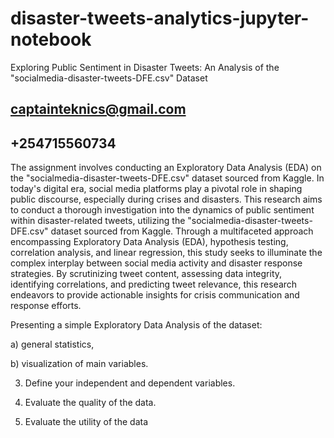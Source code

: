 # disaster-tweets-analytics-jupyter-notebook
Exploring Public Sentiment in Disaster Tweets: An Analysis of the "socialmedia-disaster-tweets-DFE.csv" Dataset
## captainteknics@gmail.com
## +254715560734

The assignment involves conducting an Exploratory Data Analysis (EDA) on the "socialmedia-disaster-tweets-DFE.csv" dataset sourced from Kaggle. In today's digital era, social media platforms play a pivotal role in shaping public discourse, especially during crises and disasters. This research aims to conduct a thorough investigation into the dynamics of public sentiment within disaster-related tweets, utilizing the "socialmedia-disaster-tweets-DFE.csv" dataset sourced from Kaggle. Through a multifaceted approach encompassing Exploratory Data Analysis (EDA), hypothesis testing, correlation analysis, and linear regression, this study seeks to illuminate the complex interplay between social media activity and disaster response strategies. By scrutinizing tweet content, assessing data integrity, identifying correlations, and predicting tweet relevance, this research endeavors to provide actionable insights for crisis communication and response efforts.

Presenting a simple Exploratory Data Analysis of the dataset: 
 
a) general statistics, 
 
b) visualization of main variables.
 
3. Define your independent and dependent variables.
 
4. Evaluate the quality of the data.
 

5. Evaluate the utility of the data 


